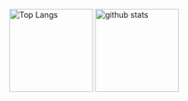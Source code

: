 <p align="left"> 
  <img alt="Top Langs" height="150px" src="https://github-readme-stats.vercel.app/api/top-langs/?username=gomadoufu&layout=compact&show_icons=true&theme=shades-of-purple" />
  <img alt="github stats" height="150px" src="https://github-readme-stats.vercel.app/api?username=gomadoufu&theme=nightowl&show_icons=ture" />
</p>
